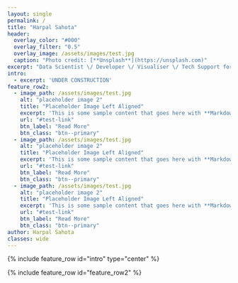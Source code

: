 ```yaml
---
layout: single
permalink: /
title: "Harpal Sahota"
header:
  overlay_color: "#000"
  overlay_filter: "0.5"
  overlay_image: /assets/images/test.jpg
  caption: "Photo credit: [**Unsplash**](https://unsplash.com)"
excerpt: "Data Scientist \/ Developer \/ Visualiser \/ Tech Support for Mum and Dad"
intro: 
  - excerpt: 'UNDER CONSTRUCTION'
feature_row2:
  - image_path: /assets/images/test.jpg
    alt: "placeholder image 2"
    title: "Placeholder Image Left Aligned"
    excerpt: 'This is some sample content that goes here with **Markdown** formatting. Left aligned with `type="left"`'
    url: "#test-link"
    btn_label: "Read More"
    btn_class: "btn--primary"
  - image_path: /assets/images/test.jpg
    alt: "placeholder image 2"
    title: "Placeholder Image Left Aligned"
    excerpt: 'This is some sample content that goes here with **Markdown** formatting. Left aligned with `type="left"`'
    url: "#test-link"
    btn_label: "Read More"
    btn_class: "btn--primary"
  - image_path: /assets/images/test.jpg
    alt: "placeholder image 2"
    title: "Placeholder Image Left Aligned"
    excerpt: 'This is some sample content that goes here with **Markdown** formatting. Left aligned with `type="left"`'
    url: "#test-link"
    btn_label: "Read More"
    btn_class: "btn--primary"
author: Harpal Sahota
classes: wide
---
```

{% include feature_row id="intro" type="center" %}

{% include feature_row id="feature_row2" %}
